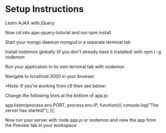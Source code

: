 # Setup Instructions
Learn AJAX with jQuery

Now cd into ajax-jquery-tutorial and run npm install

Start your mongo daemon mongod in a separate terminal tab

Install nodemon globally (if you don't already have it installed) with npm i -g nodemon

Run your application in its own terminal tab with nodemon

Navigate to localhost:3000 in your browser

*Note: If you're working from c9 then see below:

Change the following lines at the bottom of app.js:

app.listen(process.env.PORT, process.env.IP, function(){
    console.log("The server has started!");
});

Now run your server with node app.js or nodemon and view the app from the Preview tab in your workspace
